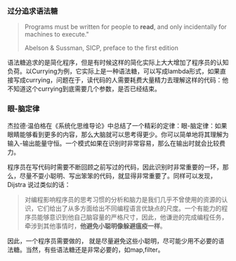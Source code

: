 ### 过分追求语法糖

> Programs must be written for people to **read**, and only incidentally for machines to execute."
>
> Abelson & Sussman, SICP, preface to the first edition

语法糖追求的是简化程序，但是有时候这样的简化实际上大大增加了程序员的认知负荷。以Currying为例，它实际上是一种语法糖，可以写成lambda形式，如果直接写成currying，问题在于，读代码的人需要耗费大量精力去理解这样的代码：他不知道这个currying到底需要几个参数，是否已经结束。

### 眼-脑定律

杰拉德·温伯格在《系统化思维导论》中总结了一个精彩的定律：眼-脑定律：如果眼睛能够看到更多的内容，那么大脑就可以思考得更少。你可以简单地将其理解为输入-输出能量守恒。一个模式如果在识别时非常容易，那么在输出时就会比较费力。

程序员在写代码时需要不断回顾之前写过的代码，因此识别时非常重要的一环，那么，尽量不耍小聪明、写出笨笨的代码，就显得非常重要了。同样可以发现，Dijstra 说过类似的话：

> 对编程影响程序员的思考习惯的分析和脑力是我们几乎不曾使用的资源的认识，它们给出了从多方面给出不同编程语言优缺点的尺度。一个有能力的程序员能够意识到他自己脑容量的严格尺寸，因此，他谦逊的完成编程任务，牵涉到其他事情时，**他避免小聪明像躲避瘟疫一样**。

因此，一个程序员需要做的， 就是尽量避免这些小聪明，尽可能少用不必要的语法糖。当然，有些语法糖还是非常必要的，如map,filter。

